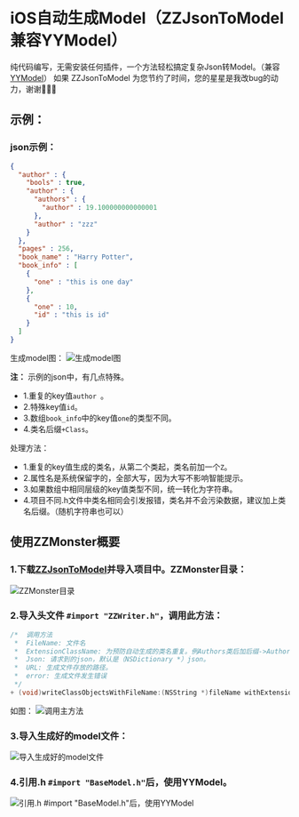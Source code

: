 # iOS自动生成Model（ZZJsonToModel兼容YYModel）

纯代码编写，无需安装任何插件，一个方法轻松搞定复杂Json转Model。（兼容[YYModel](https://github.com/ibireme/YYModel)）
如果 ZZJsonToModel 为您节约了时间，您的星星是我改bug的动力，谢谢🙏🙏🙏

## 示例：
### json示例：

```json
{
  "author" : {
    "bools" : true,
    "author" : {
      "authors" : {
        "author" : 19.100000000000001
      },
      "author" : "zzz"
    }
  },
  "pages" : 256,
  "book_name" : "Harry Potter",
  "book_info" : [
    {
      "one" : "this is one day"
    },
    {
      "one" : 10,
      "id" : "this is id"
    }
  ]
}
```

生成model图：
![生成model图](https://upload-images.jianshu.io/upload_images/5173163-f81d1de1e64b9a1d.png?imageMogr2/auto-orient/strip%7CimageView2/2/w/1240)


**注：** 示例的json中，有几点特殊。

* 1.重复的key值`author `。
* 2.特殊key值`id`。
* 3.数组`book_info`中的key值`one`的类型不同。
* 4.类名后缀`+Class`。

处理方法：

* 1.重复的key值生成的类名，从第二个类起，类名前加一个`Z`。
* 2.属性名是系统保留字的，全部大写，因为大写不影响智能提示。
* 3.如果数组中相同层级的key值类型不同，统一转化为字符串。
* 4.项目不同.h文件中类名相同会引发报错，类名并不会污染数据，建议加上类名后缀。（随机字符串也可以）


## 使用ZZMonster概要
### 1.下载[ZZJsonToModel](https://github.com/zhangs3721/ZZJsonToModel)并导入项目中。ZZMonster目录：
![ZZMonster目录](https://upload-images.jianshu.io/upload_images/5173163-5e81d033c36d52cf.png?imageMogr2/auto-orient/strip%7CimageView2/2/w/1240)

### 2.导入头文件 `#import "ZZWriter.h"`，调用此方法：

```objectivec
/*  调用方法
 *  FileName: 文件名
 *  ExtensionClassName: 为预防自动生成的类名重复。例Authors类后加后缀->AuthorsClass，不会污染数据。
 *  Json: 请求到的json，默认是（NSDictionary *）json。
 *  URL: 生成文件存放的路径。
 *  error: 生成文件发生错误
 */
+ (void)writeClassObjectsWithFileName:(NSString *)fileName withExtensionClassName:(NSString *)extensionName  withJson:(NSDictionary *)json toFileURL:(NSURL *)url error:(NSError **)error;

```
如图：
![调用主方法](https://upload-images.jianshu.io/upload_images/5173163-413ef5aa4ba27598.png?imageMogr2/auto-orient/strip%7CimageView2/2/w/1240)

### 3.导入生成好的model文件：

![导入生成好的model文件](https://upload-images.jianshu.io/upload_images/5173163-0364861d3c9bc845.png?imageMogr2/auto-orient/strip%7CimageView2/2/w/1240)

### 4.引用.h `#import "BaseModel.h"`后，使用YYModel。

![引用.h `#import "BaseModel.h"`后，使用YYModel](https://upload-images.jianshu.io/upload_images/5173163-2ec79e2304084259.png?imageMogr2/auto-orient/strip%7CimageView2/2/w/1240)



